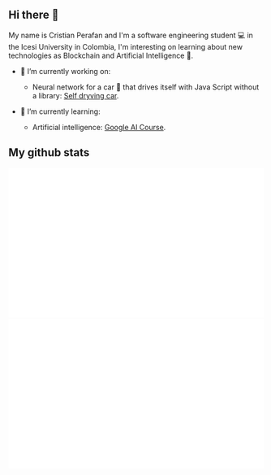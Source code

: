 ## Hi there 👋
My name is Cristian Perafan and I'm a software engineering student 💻 in the Icesi University in Colombia, I'm interesting on learning about new technologies as Blockchain and Artificial Intelligence 🤖.

- 🔭 I’m currently working on:
  - Neural network for a car 🚗 that drives itself with Java Script without a library:
    [Self dryving car](https://github.com/CristianPerafan/neural_networks_self_dryving_car.git).
  
- 🌱 I’m currently learning:
  - Artificial intelligence:
    [Google AI Course](https://colab.research.google.com/drive/1tF4VJUfRilBsvVnL5QqptqEOnLU5LqLh?usp=sharing).
  
## My github stats
<img src="https://github.com/CristianPerafan/github-stats/blob/master/generated/languages.svg#gh-dark-mode-only" />
<img src="https://github.com/CristianPerafan/github-stats/blob/master/generated/overview.svg#gh-dark-mode-only" />


<!--
**CristianPerafan/CristianPerafan** is a ✨ _special_ ✨ repository because its `README.md` (this file) appears on your GitHub profile.

Here are some ideas to get you started:

- 🔭 I’m currently working on ...
- 🌱 I’m currently learning ...
- 👯 I’m looking to collaborate on ...
- 🤔 I’m looking for help with ...
- 💬 Ask me about ...
- 📫 How to reach me: ...
- 😄 Pronouns: ...
- ⚡ Fun fact: ...
-->
